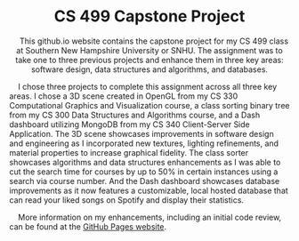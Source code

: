 <h1 align="center">
CS 499 Capstone Project
</h1>
<p align="center">
&nbsp;&nbsp;&nbsp;&nbsp;This github.io website contains the capstone project for my CS 499 class at Southern New Hampshire University or SNHU. The assignment was to take one to three previous projects and enhance them in three key areas: software design, data structures and algorithms, and databases.

&nbsp;&nbsp;&nbsp;&nbsp;I chose three projects to complete this assignment across all three key areas. I chose a 3D scene created in OpenGL from my CS 330 Computational Graphics and Visualization course, a class sorting binary tree from my CS 300 Data Structures and Algorithms course, and a Dash dashboard utilizing MongoDB from my CS 340 Client-Server Side Application. The 3D scene showcases improvements in software design and engineering as I incorporated new textures, lighting refinements, and material properties to increase graphical fidelity. The class sorter showcases algorithms and data structures enhancements as I was able to cut the search time for courses by up to 50% in certain instances using a search via course number. And the Dash dashboard showcases database improvements as it now features a customizable, local hosted database that can read your liked songs on Spotify and display their statistics.

&nbsp;&nbsp;&nbsp;&nbsp;More information on my enhancements, including an initial code review, can be found at the [GitHub Pages website](https://tymort.github.io/).
</p>
